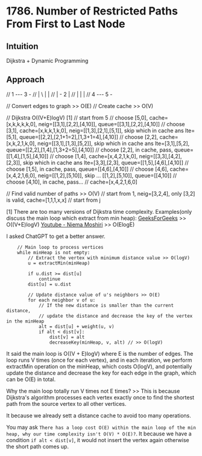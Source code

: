 # 1786. Number of Restricted Paths From First to Last Node

## Intuition
Dijkstra + Dynamic Programming

## Approach
// 1 --- 3 -
// | \   |  |
// |   - 2  |
// |     |  |
// 4 --- 5 -

// Convert edges to graph >> O(E)
// Create cache >> O(V)

// Dijkstra O((V+E)logV) [1]
// start from 5
// choose [5,0], cache=[x,k,k,k,k,0], neig=[[3,1],[2,2],[4,10]], queue=[[3,1],[2,2],[4,10]]
// choose [3,1], cache=[x,k,k,1,k,0], neig=[[1,3],[2,1],[5,1]], skip which in cache ans lte=[5,1], queue=[[2,2],[2,1+1=2],[1,3+1=4],[4,10]]
// choose [2,2], cache=[x,k,2,1,k,0], neig=[[3,1],[1,3],[5,2]], skip which in cache ans lte=[3,1],[5,2], queue=[[2,2],[1,4],[1,3+2=5],[4,10]]
// choose [2,2], in cache, pass, queue=[[1,4],[1,5],[4,10]]
// choose [1,4], cache=[x,4,2,1,k,0], neig=[[3,3],[4,2],[2,3]], skip which in cache ans lte=[3,3],[2,3], queue=[[1,5],[4,6],[4,10]]
// choose [1,5], in cache, pass, queue=[[4,6],[4,10]]
// choose [4,6], cache=[x,4,2,1,6,0], neig=[[1,2],[5,10]], skip ... [[1,2],[5,10]], queue=[[4,10]]
// choose [4,10], in cache, pass...
// cache=[x,4,2,1,6,0]

// Find valid number of paths >> O(V)
// start from 1, neig=[3,2,4], only [3,2] is valid, cache=[1,1,1,x,x]
//      start from j


[1]
There are too many versions of Dijkstra time complexity.
Examples(only discuss the main loop which extract from min heap):
[GeeksForGeeks](https://www.geeksforgeeks.org/time-and-space-complexity-of-dijkstras-algorithm/) >> O((V+E)logV)
[Youtube - Niema Moshiri](https://youtu.be/YMyO-yZMQ6g?si=6OiZ_xaG5T_cy13u) >> O(ElogE)

I asked ChatGPT to get a better answer.
```
    // Main loop to process vertices
    while minHeap is not empty:
        // Extract the vertex with minimum distance value >> O(logV)
        u = extractMin(minHeap)

        if u.dist >= dist[u]
            continue
        dist[u] = u.dist

        // Update distance value of u's neighbors >> O(E)
        for each neighbor v of u:
            // If the new distance is smaller than the current distance,
            // update the distance and decrease the key of the vertex in the minHeap
            alt = dist[u] + weight(u, v)
            if alt < dist[v]:
                dist[v] = alt
                decreaseKey(minHeap, v, alt) // >> O(logV)
```
It said the main loop is O((V + E)logV) where E is the number of edges. The loop runs V times (once for each vertex), and in each iteration, we perform extractMin operation on the minHeap, which costs O(logV), and potentially update the distance and decrease the key for each edge in the graph, which can be O(E) in total.

Why the main loop totally run V times not E times? >>  This is because Dijkstra's algorithm processes each vertex exactly once to find the shortest path from the source vertex to all other vertices.

It because we already sett a distance cache to avoid too many operations.

You may ask `There has a loop cost O(E) within the main loop of the min heap, why our time complexity isn't O(V) * O(E)?`.
It because we have a condition `if alt < dist[v]`, it would not insert the vertex again otherwise the short path comes up.